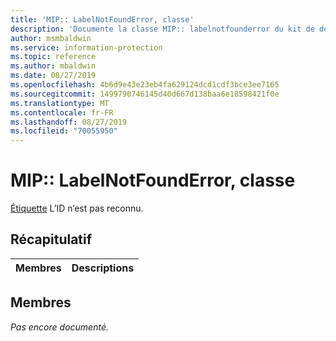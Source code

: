 ```yaml
---
title: 'MIP:: LabelNotFoundError, classe'
description: 'Documente la classe MIP:: labelnotfounderror du kit de développement logiciel (SDK) Microsoft Information Protection (MIP).'
author: msmbaldwin
ms.service: information-protection
ms.topic: reference
ms.author: mbaldwin
ms.date: 08/27/2019
ms.openlocfilehash: 4b6d9e43e23eb4fa629124dcd1cdf3bce3ee7165
ms.sourcegitcommit: 1499790746145d40d667d138baa6e18598421f0e
ms.translationtype: MT
ms.contentlocale: fr-FR
ms.lasthandoff: 08/27/2019
ms.locfileid: "70055950"
---
```

# <a name="class-miplabelnotfounderror"></a>MIP:: LabelNotFoundError, classe 
[Étiquette](class_mip_label.md) L’ID n’est pas reconnu.
  
## <a name="summary"></a>Récapitulatif
 Membres                        | Descriptions                                
--------------------------------|---------------------------------------------
  
## <a name="members"></a>Membres
_Pas encore documenté._
